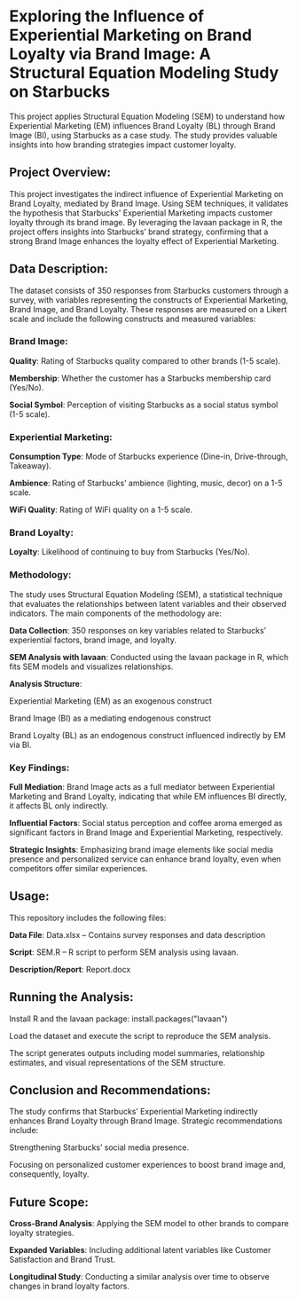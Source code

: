 # Exploring the Influence of Experiential Marketing on Brand Loyalty via Brand Image: A Structural Equation Modeling Study on Starbucks

This project applies Structural Equation Modeling (SEM) to understand how Experiential Marketing (EM) influences Brand Loyalty (BL) through Brand Image (BI), using Starbucks as a case study. The study provides valuable insights into how branding strategies impact customer loyalty.

## Project Overview:

This project investigates the indirect influence of Experiential Marketing on Brand Loyalty, mediated by Brand Image. Using SEM techniques, it validates the hypothesis that Starbucks' Experiential Marketing impacts customer loyalty through its brand image. By leveraging the lavaan package in R, the project offers insights into Starbucks’ brand strategy, confirming that a strong Brand Image enhances the loyalty effect of Experiential Marketing.

## Data Description: 

The dataset consists of 350 responses from Starbucks customers through a survey, with variables representing the constructs of Experiential Marketing, Brand Image, and Brand Loyalty. These responses are measured on a Likert scale and include the following constructs and measured variables:

### Brand Image:

__Quality__: Rating of Starbucks quality compared to other brands (1-5 scale).

__Membership__: Whether the customer has a Starbucks membership card (Yes/No).

__Social Symbol__: Perception of visiting Starbucks as a social status symbol (1-5 scale).

### Experiential Marketing:

__Consumption Type__: Mode of Starbucks experience (Dine-in, Drive-through, Takeaway).

__Ambience__: Rating of Starbucks’ ambience (lighting, music, decor) on a 1-5 scale.

__WiFi Quality__: Rating of WiFi quality on a 1-5 scale.

### Brand Loyalty:

__Loyalty__: Likelihood of continuing to buy from Starbucks (Yes/No).


### Methodology:

The study uses Structural Equation Modeling (SEM), a statistical technique that evaluates the relationships between latent variables and their observed indicators. The main components of the methodology are:

__Data Collection__: 350 responses on key variables related to Starbucks’ experiential factors, brand image, and loyalty.

__SEM Analysis with lavaan__: Conducted using the lavaan package in R, which fits SEM models and visualizes relationships.

__Analysis Structure__:

Experiential Marketing (EM) as an exogenous construct

Brand Image (BI) as a mediating endogenous construct

Brand Loyalty (BL) as an endogenous construct influenced indirectly by EM via BI.

### Key Findings:

__Full Mediation__: Brand Image acts as a full mediator between Experiential Marketing and Brand Loyalty, indicating that while EM influences BI directly, it affects BL only indirectly.

__Influential Factors__: Social status perception and coffee aroma emerged as significant factors in Brand Image and Experiential Marketing, respectively.

__Strategic Insights__: Emphasizing brand image elements like social media presence and personalized service can enhance brand loyalty, even when competitors offer similar experiences.

## Usage:

This repository includes the following files:

__Data File__: Data.xlsx – Contains survey responses and data description

__Script__: SEM.R – R script to perform SEM analysis using lavaan.

__Description/Report__: Report.docx

## Running the Analysis:

Install R and the lavaan package: install.packages("lavaan")

Load the dataset and execute the script to reproduce the SEM analysis.

The script generates outputs including model summaries, relationship estimates, and visual representations of the SEM structure.

## Conclusion and Recommendations:

The study confirms that Starbucks’ Experiential Marketing indirectly enhances Brand Loyalty through Brand Image. Strategic recommendations include:

Strengthening Starbucks’ social media presence.

Focusing on personalized customer experiences to boost brand image and, consequently, loyalty.

## Future Scope:

__Cross-Brand Analysis__: Applying the SEM model to other brands to compare loyalty strategies.

__Expanded Variables__: Including additional latent variables like Customer Satisfaction and Brand Trust.

__Longitudinal Study__: Conducting a similar analysis over time to observe changes in brand loyalty factors.
